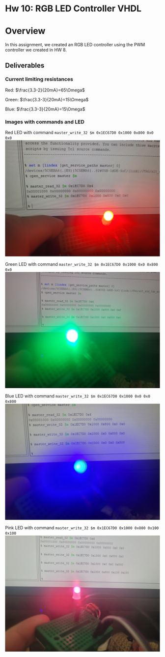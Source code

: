# Hw 10: RGB LED Controller VHDL

# Overview
In this assignment, we created an RGB LED controller using the PWM controller we created in HW 8.

## Deliverables
### Current limiting resistances
Red: $\frac{3.3-2}{20mA}=65\Omega$

Green: $\frac{3.3-3}{20mA}=15\Omega$

Blue: $\frac{3.3-3}{20mA}=15\Omega$

### Images with commands and LED
Red LED with command `master_write_32 $m 0x1EC67D0 0x1000 0x800 0x0 0x0`
<red><img src="assets/hw10_screenshots/LED_red.jpg">

Green LED with command `master_write_32 $m 0x1EC67D0 0x1000 0x0 0x800 0x0`
<green><img src="assets/hw10_screenshots/LED_green.jpg">

Blue LED with command `master_write_32 $m 0x1EC67D0 0x1000 0x0 0x0 0x800`
<blue><img src="assets/hw10_screenshots/LED_bloo.jpg">

Pink LED with command `master_write_32 $m 0x1EC67D0 0x1000 0x800 0x100 0x100`
<pink><img src="assets/hw10_screenshots/LED_pink.jpg">